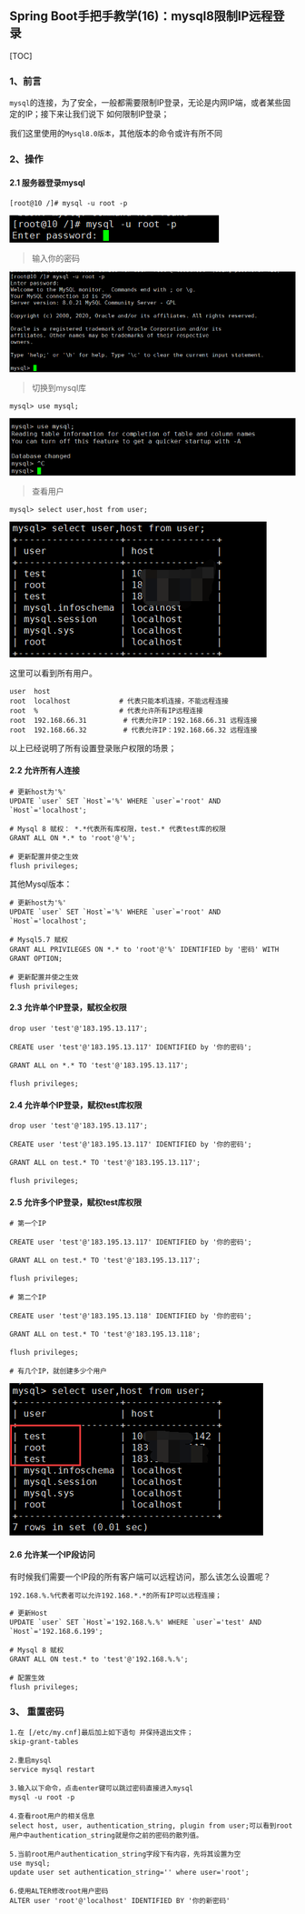 ## Spring Boot手把手教学(16)：mysql8限制IP远程登录

[TOC]

### 1、前言

`mysql`的连接，为了安全，一般都需要限制IP登录，无论是内网IP端，或者某些固定的IP；接下来让我们说下 如何限制IP登录；

我们这里使用的`Mysql8.0版本`，其他版本的命令或许有所不同

### 2、操作

#### 2.1  服务器登录mysql

~~~shell
[root@10 /]# mysql -u root -p
~~~

![1596418580189](assets/1596418580189.png)

> 输入你的密码

![1596418719833](assets/1596418719833.png)

> 切换到mysql库

~~~shell
mysql> use mysql;
~~~

![1596418778440](assets/1596418778440.png)

> 查看用户

~~~shell
mysql> select user,host from user;
~~~

![1596418858553](assets/1596418858553.png)

这里可以看到所有用户。

~~~mysql
user  host
root  localhost  		   # 代表只能本机连接，不能远程连接
root  %         		   # 代表允许所有IP远程连接
root  192.168.66.31         # 代表允许IP：192.168.66.31 远程连接
root  192.168.66.32         # 代表允许IP：192.168.66.32 远程连接
~~~

以上已经说明了所有设置登录账户权限的场景；

#### 2.2 允许所有人连接

~~~mysql
# 更新host为'%'
UPDATE `user` SET `Host`='%' WHERE `user`='root' AND `Host`='localhost';

# Mysql 8 赋权： *.*代表所有库权限，test.* 代表test库的权限
GRANT ALL ON *.* to 'root'@'%';

# 更新配置并使之生效
flush privileges;
~~~

其他Mysql版本：

~~~mysql
# 更新host为'%'
UPDATE `user` SET `Host`='%' WHERE `user`='root' AND `Host`='localhost';

# Mysql5.7 赋权
GRANT ALL PRIVILEGES ON *.* to 'root'@'%' IDENTIFIED by '密码' WITH GRANT OPTION;

# 更新配置并使之生效
flush privileges;
~~~

#### 2.3 允许单个IP登录，赋权全权限

~~~mysql
drop user 'test'@'183.195.13.117';

CREATE user 'test'@'183.195.13.117' IDENTIFIED by '你的密码';

GRANT ALL on *.* TO 'test'@'183.195.13.117';

flush privileges;
~~~

#### 2.4 允许单个IP登录，赋权test库权限

~~~mysql
drop user 'test'@'183.195.13.117';

CREATE user 'test'@'183.195.13.117' IDENTIFIED by '你的密码';

GRANT ALL on test.* TO 'test'@'183.195.13.117';

flush privileges;
~~~

#### 2.5 允许多个IP登录，赋权test库权限

~~~mysql
# 第一个IP

CREATE user 'test'@'183.195.13.117' IDENTIFIED by '你的密码';

GRANT ALL on test.* TO 'test'@'183.195.13.117';

flush privileges;

# 第二个IP

CREATE user 'test'@'183.195.13.118' IDENTIFIED by '你的密码';

GRANT ALL on test.* TO 'test'@'183.195.13.118';

flush privileges;

# 有几个IP，就创建多少个用户

~~~

![1596455617531](assets/1596455617531.png)

#### 2.6 允许某一个IP段访问

有时候我们需要一个IP段的所有客户端可以远程访问，那么该怎么设置呢？

`192.168.%.%代表者可以允许192.168.*.*的所有IP可以远程连接；`

~~~mysql
# 更新Host
UPDATE `user` SET `Host`='192.168.%.%' WHERE `user`='test' AND `Host`='192.168.6.199';

# Mysql 8 赋权
GRANT ALL ON test.* to 'test'@'192.168.%.%';

# 配置生效
flush privileges;

~~~



### 3、 重置密码

~~~mysql
1.在 [/etc/my.cnf]最后加上如下语句 并保持退出文件；
skip-grant-tables

2.重启mysql
service mysql restart

3.输入以下命令，点击enter键可以跳过密码直接进入mysql
mysql -u root -p

4.查看root用户的相关信息
select host, user, authentication_string, plugin from user;可以看到root用户中authentication_string就是你之前的密码的散列值。

5.当前root用户authentication_string字段下有内容，先将其设置为空
use mysql;
update user set authentication_string='' where user='root';

6.使用ALTER修改root用户密码
ALTER user 'root'@'localhost' IDENTIFIED BY '你的新密码'
~~~
